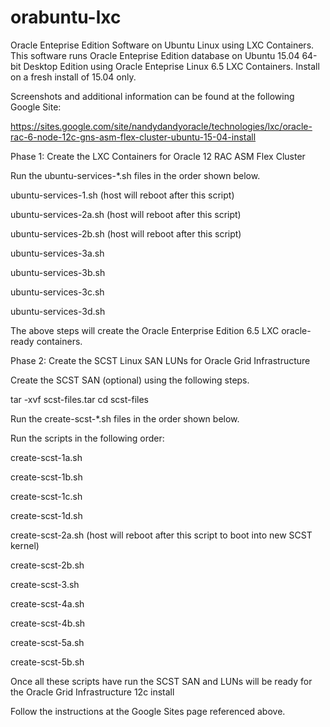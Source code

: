 # orabuntu-lxc
Oracle Enteprise Edition Software on Ubuntu Linux using LXC Containers.
This software runs Oracle Enteprise Edition database on Ubuntu 15.04 64-bit Desktop Edition using Oracle Enteprise Linux 6.5 LXC Containers.  Install on a fresh install of 15.04 only.

Screenshots and additional information can be found at the following Google Site:

https://sites.google.com/site/nandydandyoracle/technologies/lxc/oracle-rac-6-node-12c-gns-asm-flex-cluster-ubuntu-15-04-install

Phase 1:  Create the LXC Containers for Oracle 12 RAC ASM Flex Cluster

Run the ubuntu-services-*.sh files in the order shown below.

ubuntu-services-1.sh  (host will reboot after this script)

ubuntu-services-2a.sh (host will reboot after this script)

ubuntu-services-2b.sh (host will reboot after this script)

ubuntu-services-3a.sh

ubuntu-services-3b.sh

ubuntu-services-3c.sh

ubuntu-services-3d.sh

The above steps will create the Oracle Enterprise Edition 6.5 LXC oracle-ready containers.

Phase 2:  Create the SCST Linux SAN LUNs for Oracle Grid Infrastructure

Create the SCST SAN (optional) using the following steps.

tar -xvf scst-files.tar
cd scst-files

Run the create-scst-*.sh files in the order shown below.

Run the scripts in the following order:

create-scst-1a.sh

create-scst-1b.sh

create-scst-1c.sh

create-scst-1d.sh

create-scst-2a.sh (host will reboot after this script to boot into new SCST kernel)

create-scst-2b.sh

create-scst-3.sh

create-scst-4a.sh

create-scst-4b.sh

create-scst-5a.sh

create-scst-5b.sh

Once all these scripts have run the SCST SAN and LUNs will be ready for the Oracle Grid Infrastructure 12c install

Follow the instructions at the Google Sites page referenced above.

